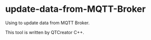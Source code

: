 # update-data-from-MQTT-Broker
Using to update data from MQTT Broker.

This tool is written by QTCreator C++.

